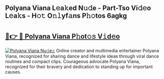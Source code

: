 ## Polyana Viana L𝚎a𝚔ed N𝚞𝚍e - Part-Tso Vi𝚍𝚎o L𝚎a𝚔s - H𝚘𝚝 O𝚗𝚕yf𝚊ns P𝚑𝚘tos 6agkg

# <h2><a href="http://kfaccw7.oniu.top/?m=Polyana+Viana">🔗👉 🔴 Polyana Viana P𝚑ot𝚘𝚜 V𝚒d𝚎o</a></h2>

[![Polyana Viana Nu𝚍e𝚜](https://i.imgur.com/0qMVB7G.gif)](http://kfaccw7.oniu.top/?m=Polyana+Viana)
Online creator and multimedia entertainer Polyana Viana, recognized for sharing dance and lifestyle ideas through viral dance routines and compact clips. Courageous advocate Polyana Viana, recognized for their bravery and dedication to standing up for important causes.  
